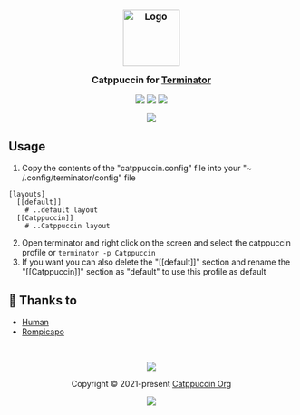 <h3 align="center">
	<img src="https://raw.githubusercontent.com/catppuccin/catppuccin/main/assets/logos/exports/1544x1544_circle.png" width="100" alt="Logo"/><br/>
	<img src="https://raw.githubusercontent.com/catppuccin/catppuccin/main/assets/misc/transparent.png" height="30" width="0px"/>
	Catppuccin for <a href="https://github.com/gnome-terminator/terminator">Terminator</a>
	<img src="https://raw.githubusercontent.com/catppuccin/catppuccin/main/assets/misc/transparent.png" height="30" width="0px"/>
</h3>

<p align="center">
    <a href="https://github.com/catppuccin/terminator/stargazers"><img src="https://img.shields.io/github/stars/catppuccin/terminator?colorA=363a4f&colorB=b7bdf8&style=for-the-badge&logo=starship style=for-the-badge"></a>
    <a href="https://github.com/catppuccin/terminator/issues"><img src="https://img.shields.io/github/issues/catppuccin/terminator?colorA=363a4f&colorB=f5a97f&style=for-the-badge"></a>
    <a href="https://github.com/catppuccin/terminator/contributors"><img src="https://img.shields.io/github/contributors/catppuccin/terminator?colorA=363a4f&colorB=a6da95&style=for-the-badge"></a>
</p>

<p align="center">
  <img src="https://raw.githubusercontent.com/catppuccin/catppuccin/main/assets/misc/sample.png"/>
</p>

## Usage

1. Copy the contents of the "catppuccin.config" file into your "~ /.config/terminator/config" file
```
[layouts]
  [[default]]
    # ..default layout
  [[Catppuccin]]
    # ..Catppuccin layout
```
2. Open terminator and right click on the screen and select the catppuccin profile or `terminator -p Catppuccin`
3. If you want you can also delete the "[[default]]" section and rename the "[[Catppuccin]]" section as "default" to use this profile as default
## 💝 Thanks to

- [Human](https://github.com/catppuccin)
- [Rompicapo](https://github.com/Rompicapo)

&nbsp;

<p align="center"><img src="https://raw.githubusercontent.com/catppuccin/catppuccin/main/assets/footers/gray0_ctp_on_line.svg?sanitize=true" /></p>
<p align="center">Copyright &copy; 2021-present <a href="https://github.com/catppuccin" target="_blank">Catppuccin Org</a>
<p align="center"><a href="https://github.com/catppuccin/catppuccin/blob/main/LICENSE"><img src="https://img.shields.io/static/v1.svg?style=for-the-badge&label=License&message=MIT&logoColor=d9e0ee&colorA=302d41&colorB=b7bdf8"/></a></p>

